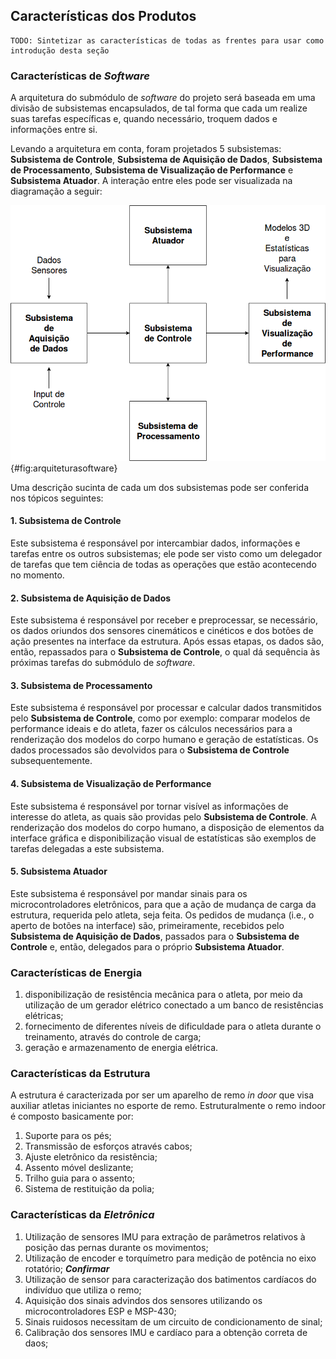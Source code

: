 ## Características dos Produtos

	TODO: Sintetizar as características de todas as frentes para usar como introdução desta seção

### Características de _Software_
A arquitetura do submódulo de _software_ do projeto será baseada em uma divisão de subsistemas encapsulados, de tal forma que cada um realize suas tarefas específicas e, quando necessário, troquem dados e informações entre si.

Levando a arquitetura em conta, foram projetados 5 subsistemas: **Subsistema de Controle**, **Subsistema de Aquisição de Dados**, **Subsistema de Processamento**, **Subsistema de Visualização de Performance** e **Subsistema Atuador**. A interação entre eles pode ser visualizada na diagramação a seguir:

![Arquitetura de Software^[Arquitetura de Software]](./imagens/arquitetura_software2.png){#fig:arquiteturasoftware}

Uma descrição sucinta de cada um dos subsistemas pode ser conferida nos tópicos seguintes:
#### 1. Subsistema de Controle
Este subsistema é responsável por intercambiar dados, informações e tarefas entre os outros subsistemas; ele pode ser visto como um delegador de tarefas que tem ciência de todas as operações que estão acontecendo no momento.

#### 2. Subsistema de Aquisição de Dados
Este subsistema é responsável por receber e preprocessar, se necessário, os dados oriundos dos sensores cinemáticos e cinéticos e dos botões de ação presentes na interface da estrutura. Após essas etapas, os dados são, então, repassados para o **Subsistema de Controle**, o qual dá sequência às próximas tarefas do submódulo de _software_.

#### 3. Subsistema de Processamento
Este subsistema é responsável por processar e calcular dados transmitidos pelo **Subsistema de Controle**, como por exemplo: comparar modelos de performance ideais e do atleta, fazer os cálculos necessários para a renderização dos modelos do corpo humano e geração de estatísticas. Os dados processados são devolvidos para o **Subsistema de Controle** subsequentemente.

#### 4. Subsistema de Visualização de Performance
Este subsistema é responsável por tornar visível as informações de interesse do atleta, as quais são providas pelo **Subsistema de Controle**. A renderização dos modelos do corpo humano, a disposição de elementos da interface gráfica e disponibilização visual de estatísticas são exemplos de tarefas delegadas a este subsistema.

#### 5. Subsistema Atuador
Este subsistema é responsável por mandar sinais para os microcontroladores eletrônicos, para que a ação de mudança de carga da estrutura, requerida pelo atleta, seja feita. Os pedidos de mudança (i.e., o aperto de botões na interface) são, primeiramente, recebidos pelo **Subsistema de Aquisição de Dados**, passados para o **Subsistema de Controle** e, então, delegados para o próprio **Subsistema Atuador**.

### Características de Energia

1.  disponibilização de resistência mecânica para o atleta, por meio da utilização de um gerador elétrico conectado a um banco de resistências elétricas;
2. fornecimento de diferentes níveis de dificuldade para o atleta durante o treinamento, através do controle de carga;
3. geração e armazenamento de energia elétrica.

### Características da Estrutura

A estrutura é caracterizada por ser um aparelho de remo _in_ _door_ que visa auxiliar atletas iniciantes no esporte de remo. Estruturalmente o remo indoor é composto basicamente por:
1. Suporte para os pés;
2. Transmissão de esforços através cabos;
3. Ajuste eletrônico da resistência;
4. Assento móvel deslizante; 
5. Trilho guia para o assento;
6. Sistema de restituição da polia;

### Características da _Eletrônica_
1. Utilização de sensores IMU para extração de parâmetros relativos à posição das pernas durante os movimentos;
2. Utilização de encoder e torquímetro para medição de potência no eixo rotatório; ***Confirmar***
3. Utilização de sensor para caracterização dos batimentos cardíacos do indivíduo que utiliza o remo;
4. Aquisição dos sinais advindos dos sensores utilizando os microcontroladores ESP e MSP-430;
5. Sinais ruidosos necessitam de um circuito de condicionamento de sinal;
6. Calibração dos sensores IMU e cardíaco para a obtenção correta de daos;
